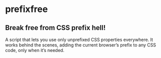 # prefix**free**
## Break free from CSS prefix hell!

A script that lets you use only unprefixed CSS properties everywhere. 
It works behind the scenes, adding the current browser’s prefix to any CSS code, only when it’s needed.